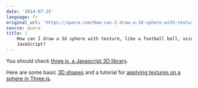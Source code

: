 ```yaml
---
date: '2014-07-25'
language: fr
original_url: 'https://quora.com/How-can-I-draw-a-3d-sphere-with-texture-like-a-football-ball-using-JavaScript/answer/Clément-Renaud'
source: quora
title: |
    How can I draw a 3d sphere with texture, like a football ball, using
    JavaScript?
---
```


You should check [three.js, a Javascript 3D
library](http://threejs.org/). 
 
Here are some basic [3D
shapes](http://stemkoski.github.io/Three.js/Shapes.html) and a tutorial
for [applying textures on a sphere in
Three.js](http://learningthreejs.com/blog/2013/09/16/how-to-make-the-earth-in-webgl/).
